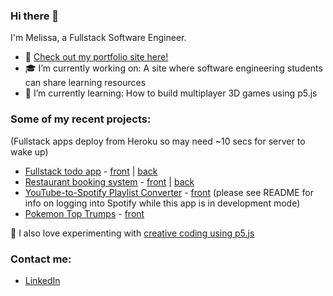 ### Hi there 👋

<!--
**rosemelissa/rosemelissa** is a ✨ _special_ ✨ repository because its `README.md` (this file) appears on your GitHub profile.

Here are some ideas to get you started:

- 🌱 I’m currently learning ...
- 👯 I’m looking to collaborate on ...
- 💬 Ask me about ...
- ⚡ Fun fact: ...
- 🔭 I'm currently working on...
- 🤔 I’m looking for help with: finding my first role
- 📫 How to reach me: <a href="https://www.linkedin.com/in/melissa-rose123/">LinkedIn<a/>
- 😄 Pronouns: she/her
-->

I'm Melissa, a Fullstack Software Engineer.

- 🚀 [Check out my portfolio site here!](https://rosemelissa-portfolio.netlify.app/)
- 🎓 I’m currently working on: A site where software engineering students can share learning resources
- 🌱 I’m currently learning: How to build multiplayer 3D games using p5.js

### Some of my recent projects:
(Fullstack apps deploy from Heroku so may need ~10 secs for server to wake up)

- <a href="https://melissa-todo-projects.netlify.app/">Fullstack todo app<a> - <a href="https://github.com/rosemelissa/todo-projects-frontend">front</a> | <a href="https://github.com/rosemelissa/todo-projects-backend">back</a>
- [Restaurant booking system](https://rosemelissa-restaurant.netlify.app/) - [front](https://github.com/rosemelissa/restaurant-frontend) | [back](https://github.com/rosemelissa/restaurant-backend)
- [YouTube-to-Spotify Playlist Converter](https://rosemelissa-playlist-converter.netlify.app/) - [front](https://github.com/rosemelissa/playlist-converter-frontend) (please see README for info on logging into Spotify while this app is in development mode)
- <a href="https://melissa-pokemon-top-trumps.netlify.app/">Pokemon Top Trumps</a> - <a href="https://github.com/rosemelissa/pokemon-top-trumps">front</a>

🎨 I also love experimenting with <a href="https://openprocessing.org/user/334099?view=sketches&o=36">creative coding using p5.js</a>

### Contact me:
- [LinkedIn](https://www.linkedin.com/in/melissa-rose123/)
